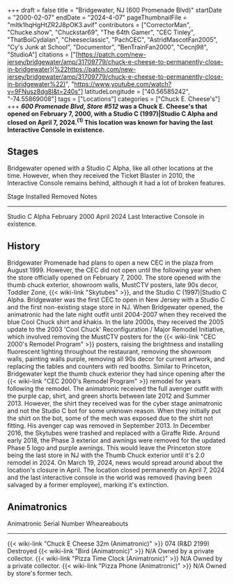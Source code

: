 +++
draft = false
title = "Bridgewater, NJ (600 Promenade Blvd)"
startDate = "2000-02-07"
endDate = "2024-4-07"
pageThumbnailFile = "mItk1hqHgHtZR2J8pOK3.avif"
contributors = ["CorrectorMan", "Chucke.show", "Chuckstar69", "The 64th Gamer", "CEC Tinley", "ThatBoiCydalan", "Cheeseclassic", "PachCEC", "AstridMascotFan2005", "Cy's Junk at School", "Documentor", "BenTrainFan2000", "Cecnj98", "StudioA"]
citations = ["[https://patch.com/new-jersey/bridgewater/amp/31709779/chuck-e-cheese-to-permanently-close-in-bridgewater](%22https://patch.com/new-jersey/bridgewater/amp/31709779/chuck-e-cheese-to-permanently-close-in-bridgewater%22)", "https://www.youtube.com/watch?v=9FNusz8dg8I&t=240s"]
latitudeLongitude = ["40.56585242", "-74.55869008"]
tags = ["Locations"]
categories = ["Chuck E. Cheese's"]
+++
***600 Promenade Blvd, Store #512* was a Chuck E. Cheese's that opened on February 7, 2000, with a Studio C (1997)|Studio C Alpha and closed on April 7, 2024.<sup>(1)</sup> This location was known for having the last Interactive Console in existence.**

## Stages

Bridgewater opened with a Studio C Alpha, like all other locations at the time. However, when they received the Ticket Blaster in 2010, the Interactive Console remains behind, although it had a lot of broken features.

  Stage            Installed       Removed      Notes
  ---------------- --------------- ------------ ----------------------------------------
  Studio C Alpha   February 2000   April 2024   Last Interactive Console in existence.

## History

Bridgewater Promenade had plans to open a new CEC in the plaza from August 1999. However, the CEC did not open until the following year when the store officially opened on February 7, 2000. The store opened with the thumb chuck exterior, showroom walls, MustCTV posters, late 90s decor, Toddler Zone, {{< wiki-link "Skytubes" >}}, and the Studio C (1997)|Studio C Alpha. Bridgewater was the first CEC to open in New Jersey with a Studio C and the first non-existing stage store in NJ. When Bridgewater opened, the animatronic had the late night outfit until 2004-2007 when they received the blue Cool Chuck shirt and khakis.
In the late 2000s, they received the 2005 update to the 2003 'Cool Chuck' Reconfiguration / Major Remodel Initiative, which involved removing the MustCTV posters for the {{< wiki-link "CEC 2000's Remodel Program" >}} posters, raising the brightness and installing fluorescent lighting throughout the restaurant, removing the showroom walls, painting walls purple, removing all 90s decor for current artwork, and replacing the tables and counters with red booths. Similar to Princeton, Bridgewater kept the thumb chuck exterior they had since opening after the {{< wiki-link "CEC 2000's Remodel Program" >}} remodel for years following the remodel. The animatronic received the full avenger outfit with the purple cap, shirt, and green shorts between late 2012 and Summer 2013. However, the shirt they received was for the cyber stage animatronic and not the Studio C bot for some unknown reason. When they initially put the shirt on the bot, some of the mech was exposed due to the shirt not fitting. His avenger cap was removed in September 2013.
In December 2016, the Skytubes were trashed and replaced with a Giraffe Ride. Around early 2018, the Phase 3 exterior and awnings were removed for the updated Phase 5 logo and purple awnings. This would leave the Princeton store being the last store in NJ with the Thumb Chuck exterior until it's 2.0 remodel in 2024. On March 19, 2024, news would spread around about the location's closure in April. The location closed permanently on April 7, 2024 and the last interactive console in the world was removed (having been salvaged by a former employee), marking it's extinction.

## Animatronics

  Animatronic                                                Serial Number    Wheareabouts
  ---------------------------------------------------------- ---------------- --------------------------------
  {{< wiki-link "Chuck E Cheese 32m (Animatronic)" >}}   074 (R&D 2199)   Destroyed
  {{< wiki-link "Bird (Animatronic)" >}}                 N/A              Owned by a private collector.
  {{< wiki-link "Pizza Time Clock (Animatronic)" >}}     N/A              Owned by a private collector.
  {{< wiki-link "Pizza Phone (Animatronic)" >}}          N/A              Owned by store's former tech.
